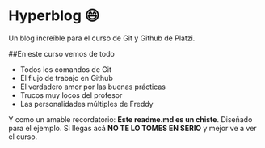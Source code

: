 # Hyperblog :smile:
Un blog increíble para el curso de Git y Github de Platzi.

##En este curso vemos de todo
* Todos los comandos de Git
* El flujo de trabajo en Github
* El verdadero amor por las buenas prácticas
* Trucos muy locos del profesor
* Las personalidades múltiples de Freddy

Y como un amable recordatorio: **Este readme.md es un chiste**. Diseñado para el ejemplo. Si llegas acá **NO TE LO TOMES EN SERIO** y mejor ve a ver el curso.
